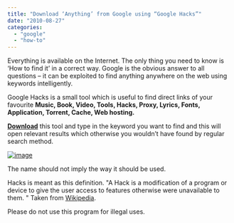```yaml
---
title: "Download ‘Anything’ from Google using “Google Hacks”"
date: "2010-08-27"
categories: 
  - "google"
  - "how-to"
---
```


Everything is available on the Internet. The only thing you need to know is ‘How to find it’ in a correct way. Google is the obvious answer to all questions – it can be exploited to find anything anywhere on the web using keywords intelligently.

Google Hacks is a small tool which is useful to find direct links of your favourite **Music, Book, Video, Tools, Hacks, Proxy, Lyrics, Fonts, Application, Torrent, Cache, Web hosting.**

**[Download](http://googlehacks.googlecode.com/files/GoogleHacksSetup1.6.exe)** this tool and type in the keyword you want to find and this will open relevant results which otherwise you wouldn’t have found by regular search method.

[![image](http://lh5.ggpht.com/_40bmzDo_mBs/THdKj5fKBtI/AAAAAAAABT8/XOvJnVSfZoM/image_thumb%5B2%5D.png?imgmax=800 "image")](http://lh4.ggpht.com/_40bmzDo_mBs/THdKjK2UdNI/AAAAAAAABT4/MCNBocHIWEY/s1600-h/image%5B4%5D.png)

The name should not imply the way it should be used.

Hacks is meant as this definition. "A Hack is a modification of a program or device to give the user access to features otherwise were unavailable to them. " Taken from [Wikipedia](http://en.wikipedia.org/wiki/Hack_%28technology%29).

Please do not use this program for illegal uses.

